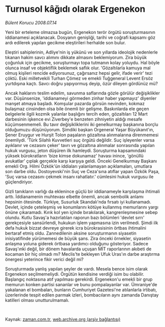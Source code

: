 # Turnusol kâğıdı olarak Ergenekon

*Bülent Korucu 2008.07.14*

<tr><td class="metin" colspan="2" style="padding-top: 20px; padding-left: 5px; padding-right: 10px;">Yeni bir erteleme olmazsa bugün, Ergenekon terör örgütü soruşturmasının iddianamesi açıklanacak. Dosyanın genişliği, tarihi ve coğrafi kapsamı göz ardı edilerek yapılan gecikme eleştirileri herhalde son bulur.</td></tr><tr><td class="metin" colspan="2" style="padding-top: 20px; padding-left: 5px; padding-right: 10px;"><p> Eleştiri sahiplerinin, Adliye'nin iş yükünü ve son yıllarda ideolojik nedenlerle tıkanan hakim savcı alımını dikkate almasını beklemiyorum. Zira büyük çoğunluk için gecikme, soruşturmayı topa tutmanın kolay yoluydu. Hal böyle olunca insaf ve objektiflik beklemek saflık olur. 'Gözaltılarla kamuya mal olmuş kişileri rencide ediyorsunuz, çağırsanız hepsi gelir, ifade verir' tezi çöktü. Eski milletvekili Turhan Çömez ve emekli Tuğgeneral Levent Ersöz yurtdışına kaçtı. Savcı doğru yapıyormuş deyip, özür dileyen gördünüz mü?
<p>Ancak haklarını teslim edelim, savunma saflarında gözle görülür değişiklikler var. Düşünsenize, 'iddianameyi görmeden zinhar haber yapmayız' diyenler manşet atmaya başladı. Komşular pazarda görsün nevinden, kokmaz bulaşmaz cinsinden olsa bile önemli bir gelişme. Baskınlarda ele geçen belgelerle ilgili kozmik yalanlar başlığını tercih eden, gözaltıları 12 Mart darbesinin işkence evi Ziverbey'e benzeten zihniyetin aldığı mesafe küçümsenmemeli. Bu tavır değişikliklerini iki genelkurmay başkanına borçlu olduğumuzu düşünüyorum. Şimdiki başkan Orgeneral Yaşar Büyükanıt'ın, Şener Eruygur ve Hurşit Tolon paşaların gözaltına alınmalarına direnmemesi önemliydi. 'Türk Silahlı Kuvvetleri suç örgütü değildir. Suç işleyenler varsa ayıklanır ve cezasını çeker' tavrı ve gözaltına alınmalar sonrasında yapılan hukuk vurgusu, jeton düşüren ilk hamleydi. Soruşturma kapsamındaki yüksek bürokratların 'bize kimse dokunamaz' havası inince, 'gönüllü avukatlar' çıplak gerçekle karşı karşıya geldi. Önceki Genelkurmay Başkanı emekli Org. Hilmi Özkök'ün iddiaları yalanlamayan açıklamaları, umutlara son darbe oldu. Dostoyevski'nin Suç ve Ceza'sına atıflar yapan Özkök Paşa, 'Suç varsa cezasını çekmek insanı rahatlatır.' cümlesini hukuk vurgusu ile güçlendiriyor. 
<p>Gizli tanıkların varlığı da eklenince güçlü bir iddianameyle karşılaşma ihtimali arttı. İddianamenin muhtevası elbette önemli, ancak sembolik anlamı hepsinin ötesinde. Türkiye, Susurluk Skandalı'nda fırsatı iyi kullanamadı. Devlet, içinde çeteleşmiş ve konumlarını kötüye kullanmış memurlarını yargı önüne çıkaramadı. Kırık kol yen içinde bırakılarak, kangrenleşmesine sebep olundu. Kutlu Savaş'a hazırlatılan raporun bazı bölümleri 'devlet sırrı' gerekçesiyle sansürlendi, hukukun işlem yapmasına izin verilmedi. Şimdi ilk defa hukuk bizzat devreye girerek icra bürokrasisinin örtbas ihtimalini bertaraf etmiş oldu. Zannedilenin aksine soruşturmanın siyasetin inisiyatifinde yürümemesi de büyük şans. Zira önceki örnekler, siyasetin anlaşma yoluna giderek örtbasa yardımcı olduğunu gösteriyor. Sadece Savaş'ınki değil, bir dönem havalarda uçuşan MİT raporlarının akıbeti de kocaman bir hiç olmadı mı? Meclis'te bekleyen Ufuk Uras'ın darbe araştırma önergesi yeterince fikir verici değil mi?
<p>Soruşturmada yanlış yapılan şeyler de vardı. Mesela bence isim olarak Ergenekon seçilmemeliydi. Örgütün kendisine verdiği isim bu olabilir. Başlangıç noktasına atıf yapılması gerekirdi. Ergenekon'u emekli bir grup memurun konken partisi sananlar ve bunu pompalayanlar var. Ümraniye'de yakalanan el bombaları, bunların Cumhuriyet Gazetesi'ne atılanlarla irtibatı, üzerlerinde tespit edilen parmak izleri, bombacıların aynı zamanda Danıştay katilleri olması unutturulmamalı. 
<p><br/></p></p></p></p></p></td></tr>

Kaynak: [zaman.com.tr](http://zaman.com.tr/yazar.do?yazino=713897), [web.archive.org (arşiv bağlantısı)](http://web.archive.org/web/20080802055351/http://www.zaman.com.tr:80/yazar.do?yazino=713897)
